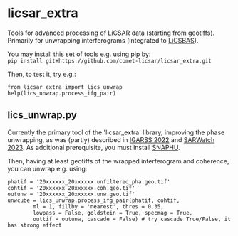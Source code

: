 # licsar_extra
Tools for advanced processing of LiCSAR data (starting from geotiffs).
Primarily for unwrapping interferograms (integrated to [LiCSBAS](https://github.com/comet-licsar/licsbas)).

You may install this set of tools e.g. using pip by:  
`
pip install git+https://github.com/comet-licsar/licsar_extra.git
`

Then, to test it, try e.g.:  
```
from licsar_extra import lics_unwrap
help(lics_unwrap.process_ifg_pair)
```

## lics_unwrap.py
Currently the primary tool of the 'licsar_extra' library, improving the phase unwrapping, as was (partly) described in [IGARSS 2022](https://ieeexplore.ieee.org/document/9884337) and [SARWatch 2023](https://www.sciencedirect.com/science/article/pii/S187705092401679X).
As additional prerequisite, you must install [SNAPHU](http://web.stanford.edu/group/radar/softwareandlinks/sw/snaphu/).

Then, having at least geotiffs of the wrapped interferogram and coherence, you can unwrap e.g. using:
```
phatif = '20xxxxxx_20xxxxxx.unfiltered_pha.geo.tif'
cohtif = '20xxxxxx_20xxxxxx.coh.geo.tif'
outunw = '20xxxxxx_20xxxxxx.unw.geo.tif'
unwcube = lics_unwrap.process_ifg_pair(phatif, cohtif,
        ml = 1, fillby = 'nearest', thres = 0.35, 
        lowpass = False, goldstein = True, specmag = True,
        outtif = outunw, cascade = False) # try cascade True/False, it has strong effect
```
